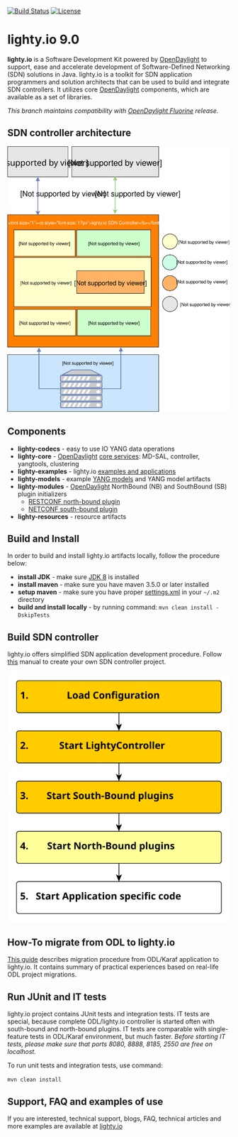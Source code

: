 [![Build Status](https://travis-ci.org/PantheonTechnologies/lighty-core.svg?branch=9.0.x)](https://travis-ci.org/PantheonTechnologies/lighty-core)
[![License](https://img.shields.io/badge/License-EPL%201.0-blue.svg)](https://opensource.org/licenses/EPL-1.0)


# lighty.io 9.0
__lighty.io__ is a Software Development Kit powered by [OpenDaylight](https://www.opendaylight.org/) to support, ease and accelerate development of
Software-Defined Networking (SDN) solutions in Java.
lighty.io is a toolkit for SDN application programmers and solution architects that can be used to build and integrate SDN controllers.
It utilizes core [OpenDaylight](https://www.opendaylight.org/) components, which are available as a set of libraries.

_This branch maintains compatibility with [OpenDaylight Fluorine](https://docs.opendaylight.org/en/stable-fluorine/) release._

## SDN controller architecture
![architecture](docs/lighty.io-controller-architecture.svg)

## Components
* __lighty-codecs__ - easy to use IO YANG data operations
* __lighty-core__ - [OpenDaylight](https://www.opendaylight.org/) [core services](lighty-core/lighty-controller/README.md): MD-SAL, controller, yangtools, clustering
* __lighty-examples__ - lighty.io [examples and applications](lighty-examples/controllers/README.md)
* __lighty-models__ - example [YANG models](lighty-models/README.md) and YANG model artifacts
* __lighty-modules__ - [OpenDaylight](https://www.opendaylight.org/) NorthBound (NB) and SouthBound (SB) plugin initializers
  - [RESTCONF north-bound plugin](lighty-modules/northbound-modules/lighty-restconf-nb-community)
  - [NETCONF south-bound plugin](lighty-modules/southbound-modules/lighty-netconf-sb) 
* __lighty-resources__ - resource artifacts

## Build and Install
In order to build and install lighty.io artifacts locally, follow the procedure below:
* __install JDK__ - make sure [JDK 8](http://openjdk.java.net/install/) is installed
* __install maven__ - make sure you have maven 3.5.0 or later installed
* __setup maven__ - make sure you have proper [settings.xml](https://github.com/opendaylight/odlparent/blob/master/settings.xml) in your ```~/.m2``` directory
* __build and install locally__ - by running command: ``mvn clean install -DskipTests``

## Build SDN controller
lighty.io offers simplified SDN application development procedure. Follow [this](lighty-examples/controllers/README.md) manual to create your own SDN controller project.

![controller startup sequence](docs/lighty.io-controller-startup-sequence.svg)

## How-To migrate from ODL to lighty.io
[This guide](docs/ODL-migration-guide.md) describes migration procedure from ODL/Karaf application to lighty.io.
It contains summary of practical experiences based on real-life ODL project migrations.

## Run JUnit and IT tests
lighty.io project contains JUnit tests and integration tests. IT tests are special, because complete ODL/lighty.io controller is started often with south-bound and north-bound plugins.
IT tests are comparable with single-feature tests in ODL/Karaf environment, but much faster.
_Before starting IT tests, please make sure that ports 8080, 8888, 8185, 2550 are free on localhost._

To run unit tests and integration tests, use command:

```mvn clean install```

## Support, FAQ and examples of use
If you are interested, technical support, blogs, FAQ, technical articles and more examples are available at 
[lighty.io](https://lighty.io/)

